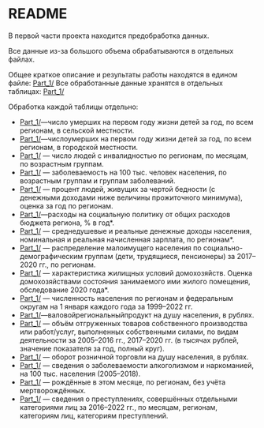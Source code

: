 # README

В первой части проекта находится предобработка данных.

Все данные из-за большого объема обрабатываются в отдельных файлах.

Общее краткое описание и результаты работы находятся в едином файле: [Part_1/](./Part1.ipynb)
Все обработанные данные хранятся в отдельных таблицах: [Part_1/](./data)

Обработка каждой таблицы отдельно:
- [Part_1/](./01_child_mortality_rural.ipynb)—число умерших на первом году жизни детей за год, по всем регионам, в сельской местности.
- [Part_1/](./02_child_mortality_urban.ipynb)—числоумерших на первом году жизни детей за год, по всем регионам, в городской местности.
- [Part_1/](./03_disabled.ipynb) — число людей с инвалидностью по регионам, по месяцам, по возрастным группам.
- [Part_1/](./04_morbidity.ipynb) — заболеваемость на 100 тыс. человек населения, по возрастным группам и группам заболеваний.
- [Part_1/](./05_poverty.ipynb) — процент людей, живущих за чертой бедности (с денежными доходами ниже величины прожиточного минимума), оценка за год по регионам.
- [Part_1/](./06_welfare.ipynb)—расходы на социальную политику от общих расходов бюджета региона, % в год*.
- [Part_1/](./07_2cash-Copy1.ipynb) — среднедушевые и реальные денежные доходы населения, номинальная и реальная начисленная зарплата, по регионам*.
- [Part_1/](./08_2socdem-Copy1.ipynb) — распределение малоимущего населения по социально-демографическим группам (дети, трудящиеся, пенсионеры) за 2017–2020 гг., по регионам.
- [Part_1/](./09_Housing.ipynb) — характеристика жилищных условий домохозяйств. Оценка домохозяйствами состояния занимаемого ими жилого помещения, обследование 2020 года*.
- [Part_1/](./10_Population.ipynb) — численность населения по регионам и федеральным округам на 1 января каждого года за 1999–2022 гг.
- [Part_1/](./11_grp.ipynb)—валовойрегиональныйпродукт на душу населения, в рублях.
- [Part_1/](./12_reg_prod.ipynb) — объём отгруженных товаров собственного производства или работ/услуг, выполненных собственными силами, по видам деятельности за 2005–2016 гг., 2017–2020 гг. (в тысячах рублей, значение показателя за год, полный круг).
- [Part_1/](./13_retail.ipynb) — оборот розничной торговли на душу населения, в рублях.
- [Part_1/](./14_alco_drug.ipynb) — сведения о заболеваемости алкоголизмом и наркоманией, на 100 тыс. населения (2005–2018).
- [Part_1/](./15_newborn.ipynb) — рождённые в этом месяце, по регионам, без учёта мертворождённых.
- [Part_1/](./16_crimes.ipynb) — сведения о преступлениях, совершённых отдельными категориями лиц за 2016–2022 гг., по месяцам, регионам, категориям лиц, категориям преступлений.
